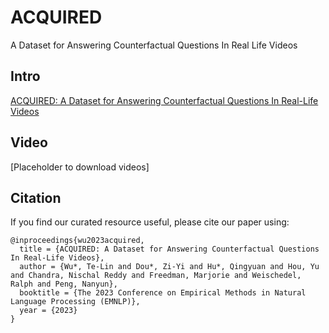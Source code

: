 # ACQUIRED
A Dataset for Answering Counterfactual Questions In Real Life Videos

## Intro
[ACQUIRED: A Dataset for Answering Counterfactual Questions In Real-Life Videos](https://arxiv.org/abs/2311.01620)

## Video
[Placeholder to download videos]

## Citation

If you find our curated resource useful, please cite our paper using:
```
@inproceedings{wu2023acquired,
  title = {ACQUIRED: A Dataset for Answering Counterfactual Questions In Real-Life Videos},
  author = {Wu*, Te-Lin and Dou*, Zi-Yi and Hu*, Qingyuan and Hou, Yu and Chandra, Nischal Reddy and Freedman, Marjorie and Weischedel, Ralph and Peng, Nanyun},
  booktitle = {The 2023 Conference on Empirical Methods in Natural Language Processing (EMNLP)},
  year = {2023}
}
```
